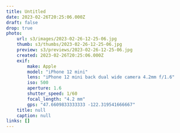 ```yaml
---
title: Untitled
date: 2023-02-26T20:25:06.000Z
draft: false
drop: true
photo:
    url: s3/images/2023-02-26-12-25-06.jpg
    thumb: s3/thumbs/2023-02-26-12-25-06.jpg
    preview: s3/previews/2023-02-26-12-25-06.jpg
    created: 2023-02-26T20:25:06.000Z
    exif:
        make: Apple
        model: "iPhone 12 mini"
        lens: "iPhone 12 mini back dual wide camera 4.2mm f/1.6"
        iso: 500
        aperture: 1.6
        shutter_speed: 1/60
        focal_length: "4.2 mm"
        gps: "47.6609833333333 -122.319541666667"
    title: null
    caption: null
links: []
---
```

